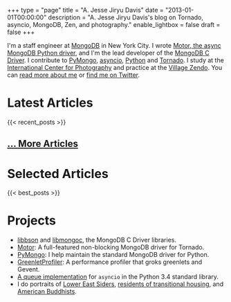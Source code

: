 +++
type = "page"
title = "A. Jesse Jiryu Davis"
date = "2013-01-01T00:00:00"
description = "A. Jesse Jiryu Davis's blog on Tornado, asyncio, MongoDB, Zen, and photography."
enable_lightbox = false
draft = false
+++

I'm a staff engineer at [MongoDB](http://mongodb.com) in New York City. I wrote [Motor, the async MongoDB Python driver](http://motor.readthedocs.org/), and I'm the lead developer of the [MongoDB C Driver](http://api.mongodb.org/c/current/). I contribute to [PyMongo](http://api.mongodb.org/python/current/), [asyncio](https://docs.python.org/3/library/asyncio.html), [Python](http://python.org) and [Tornado](http://www.tornadoweb.org/). I study at the [International Center for Photography](http://icp.edu/school) and practice at the [Village Zendo](http://villagezendo.org/). You can [read more about me](/blog/about/) or [find me on Twitter](https://twitter.com/jessejiryudavis).

# Latest Articles

{{< recent_posts >}}

## [... More Articles](/all-posts/page/2/)

# Selected Articles

{{< best_posts >}}

# Projects

* [libbson](https://github.com/mongodb/libbson) and [libmongoc](https://github.com/mongodb/mongo-c-driver), the MongoDB C Driver libraries.
* [Motor](https://motor.readthedocs.org/): A full-featured non-blocking MongoDB driver for Tornado.
* [PyMongo](http://pypi.python.org/pypi/pymongo/): I help maintain the standard MongoDB driver for Python.
* [GreenletProfiler](/blog/greenletprofiler/): A performance profiler that groks greenlets and Gevent.
* [A queue implementation](https://codereview.appspot.com/7751044/) for `asyncio` in the Python 3.4 standard library.
* I do portraits of [Lower East Siders](/photography/lower-east-side/), [residents of transitional housing](http://emptysqua.re/photography/homeless-shelters/), and [American
Buddhists](/photography/new-york-city-zen/).
